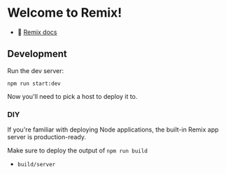# Welcome to Remix!

- 📖 [Remix docs](https://remix.run/docs)

## Development

Run the dev server:

```shellscript
npm run start:dev
```

Now you'll need to pick a host to deploy it to.

### DIY

If you're familiar with deploying Node applications, the built-in Remix app server is production-ready.

Make sure to deploy the output of `npm run build`

- `build/server`

